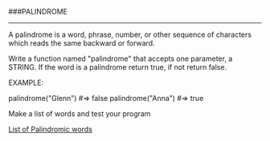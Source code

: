 ###PALINDROME

---

A palindrome is a word, phrase, number, or other sequence of characters which reads the same backward or forward.

Write a function named "palindrome" that accepts one parameter, a STRING. If the word is a palindrome return true, if not return false.

EXAMPLE:

palindrome("Glenn")  #=> false
palindrome("Anna")   #=> true

Make a list of words and test your program

[List of Palindromic words](http://www.palindromelist.net/)
